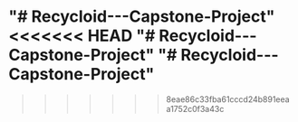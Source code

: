 "# Recycloid---Capstone-Project" 
<<<<<<< HEAD
"# Recycloid---Capstone-Project" 
"# Recycloid---Capstone-Project" 
=======
>>>>>>> 8eae86c33fba61cccd24b891eeaa1752c0f3a43c

